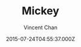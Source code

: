 ---
title: Mickey
github: https://github.com/vincentchan/mickey
demo: https://vincentchan.github.io/mickey/
author: Vincent Chan
ssg:
  - Jekyll
cms:
  - No Cms
date: 2015-07-24T04:55:37.000Z
description: 'A minimal one-column theme for Jekyll. '
stale: true
---